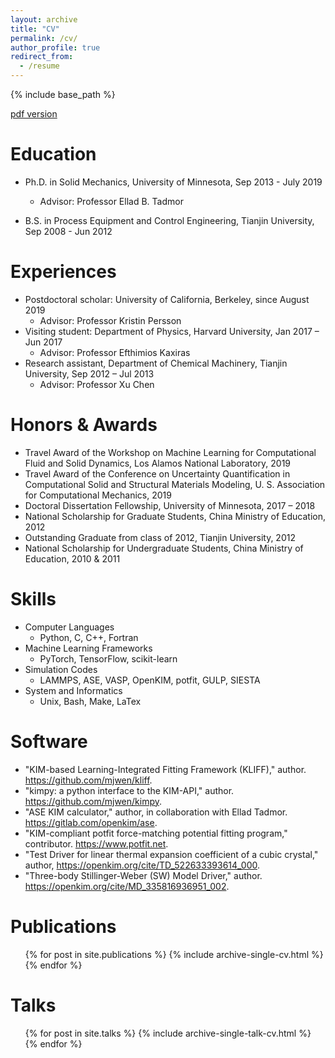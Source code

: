 ```yaml
---
layout: archive
title: "CV"
permalink: /cv/
author_profile: true
redirect_from:
  - /resume
---
```


{% include base_path %}

[pdf version](https://mjwen.github.io/files/resume_Wen.pdf)

Education
======
* Ph.D. in Solid Mechanics, University of Minnesota, Sep 2013 - July 2019
  * Advisor: Professor Ellad B. Tadmor

* B.S. in Process Equipment and Control Engineering, Tianjin University, Sep 2008 - Jun 2012

Experiences
======
* Postdoctoral scholar: University of California, Berkeley, since August 2019
  * Advisor: Professor Kristin Persson
* Visiting student: Department of Physics, Harvard University, Jan 2017 – Jun 2017
  * Advisor: Professor Efthimios Kaxiras
* Research assistant, Department of Chemical Machinery, Tianjin University, Sep 2012 – Jul 2013
  * Advisor: Professor Xu Chen

Honors & Awards
=====
* Travel Award of the Workshop on Machine Learning for Computational Fluid and Solid
  Dynamics, Los Alamos National Laboratory, 2019
* Travel Award of the Conference on Uncertainty Quantification in Computational Solid and
  Structural Materials Modeling, U. S. Association for Computational Mechanics, 2019
* Doctoral Dissertation Fellowship, University of Minnesota, 2017 – 2018
* National Scholarship for Graduate Students, China Ministry of Education, 2012
* Outstanding Graduate from class of 2012, Tianjin University, 2012
* National Scholarship for Undergraduate Students, China Ministry of Education, 2010 & 2011

Skills
======
* Computer Languages
  * Python, C, C++, Fortran
* Machine Learning Frameworks
  * PyTorch, TensorFlow, scikit-learn
* Simulation Codes
  * LAMMPS, ASE, VASP, OpenKIM, potfit, GULP, SIESTA
* System and Informatics
  * Unix, Bash, Make, LaTex

Software
=====
* "KIM-based Learning-Integrated Fitting Framework (KLIFF)," author. <https://github.com/mjwen/kliff>.
* "kimpy: a python interface to the KIM-API," author. <https://github.com/mjwen/kimpy>.
* "ASE KIM calculator," author, in collaboration with Ellad Tadmor. <https://gitlab.com/openkim/ase>.
* "KIM-compliant potfit force-matching potential fitting program," contributor. <https://www.potfit.net>.
* "Test Driver for linear thermal expansion coefficient of a cubic crystal," author, <https://openkim.org/cite/TD_522633393614_000>.
* "Three-body Stillinger-Weber (SW) Model Driver," author. <https://openkim.org/cite/MD_335816936951_002>.

Publications
======
  <ul>{% for post in site.publications %}
    {% include archive-single-cv.html %}
  {% endfor %}</ul>

Talks
======
  <ul>{% for post in site.talks %}
    {% include archive-single-talk-cv.html %}
  {% endfor %}</ul>

<!--
Teaching
======
  <ul>{% for post in site.teaching %}
    {% include archive-single-cv.html %}
  {% endfor %}</ul>

Service and leadership
======
* Currently signed in to 43 different slack teams
-->
